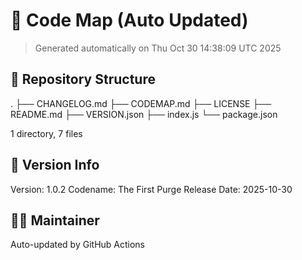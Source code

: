 # 🧭 Code Map (Auto Updated)
> Generated automatically on Thu Oct 30 14:38:09 UTC 2025

## 📂 Repository Structure
.
├── CHANGELOG.md
├── CODEMAP.md
├── LICENSE
├── README.md
├── VERSION.json
├── index.js
└── package.json

1 directory, 7 files

## 🧾 Version Info
Version: 1.0.2
Codename: The First Purge
Release Date: 2025-10-30

## 🧑‍💻 Maintainer
Auto-updated by GitHub Actions
